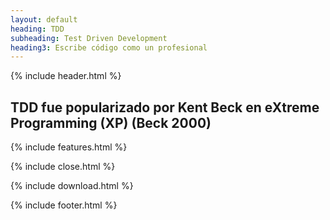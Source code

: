 ```yaml
---
layout: default
heading: TDD
subheading: Test Driven Development
heading3: Escribe código como un profesional
---
```


{% include header.html %}

<div class="container">
  <h2>TDD fue popularizado por <a src="https://es.wikipedia.org/wiki/Kent_Beck" target="_blank" rel="noopener">Kent Beck</a> en eXtreme Programming (XP) (Beck 2000)</h2>
  {% include features.html %} 

  {% include close.html %} 

  {% include download.html %}    
  
  {% include footer.html %}  
</div>
